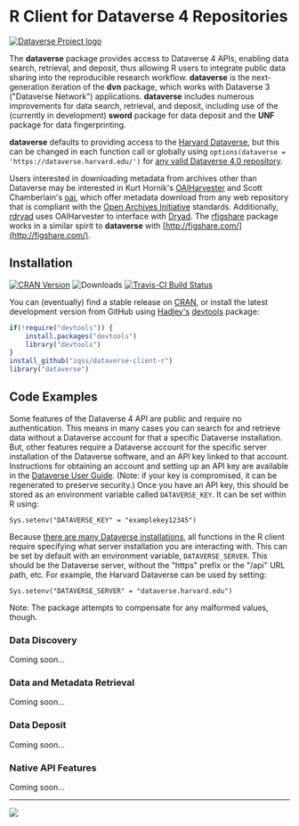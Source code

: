 # R Client for Dataverse 4 Repositories #

[![Dataverse Project logo](src/main/webapp/resources/images/dataverseproject_logo.jpg?raw=true "Dataverse Project")](http://dataverse.org)

The **dataverse** package provides access to Dataverse 4 APIs, enabling data search, retrieval, and deposit, thus allowing R users to integrate public data sharing into the reproducible research workflow. **dataverse** is the next-generation iteration of the **dvn** package, which works with Dataverse 3 ("Dataverse Network") applications. **dataverse** includes numerous improvements for data search, retrieval, and deposit, including use of the (currently in development) **sword** package for data deposit and the **UNF** package for data fingerprinting.

**dataverse** defaults to providing access to the [Harvard Dataverse](https://dataverse.harvard.edu/), but this can be changed in each function call or globally using `options(dataverse = 'https://dataverse.harvard.edu/')` for [any valid Dataverse 4.0 repository](http://dataverse.org/).

Users interested in downloading metadata from archives other than Dataverse may be interested in Kurt Hornik's [OAIHarvester](http://cran.r-project.org/web/packages/OAIHarvester/index.html) and Scott Chamberlain's [oai](https://cran.fhcrc.org/web/packages/oai/index.html), which offer metadata download from any web repository that is compliant with the [Open Archives Initiative](http://www.openarchives.org/) standards. Additionally, [rdryad](http://cran.fhcrc.org/web/packages/rdryad/index.html) uses OAIHarvester to interface with [Dryad](http://datadryad.org/). The [rfigshare](http://cran.r-project.org/web/packages/rfigshare/) package works in a similar spirit to **dataverse** with [http://figshare.com/](http://figshare.com/).

## Installation ##

[![CRAN Version](http://www.r-pkg.org/badges/version/dataverse)](http://cran.r-project.org/package=dataverse)
![Downloads](http://cranlogs.r-pkg.org/badges/dataverse)
[![Travis-CI Build Status](https://travis-ci.org/iqss/dataverse-client-r.png?branch=master)](https://travis-ci.org/iqss/dataverse-client-r)

You can (eventually) find a stable release on [CRAN](http://cran.r-project.org/web/packages/dataverse/index.html), or install the latest development version from GitHub using [Hadley's](http://had.co.nz/) [devtools](http://cran.r-project.org/web/packages/devtools/index.html) package:

```R
if(!require("devtools")) {
    install.packages("devtools")
    library("devtools")
}
install_github("iqss/dataverse-client-r")
library("dataverse")
```

## Code Examples ##

Some features of the Dataverse 4 API are public and require no authentication. This means in many cases you can search for and retrieve data without a Dataverse account for that a specific Dataverse installation. But, other features require a Dataverse account for the specific server installation of the Dataverse software, and an API key linked to that account. Instructions for obtaining an account and setting up an API key are available in the [Dataverse User Guide](http://guides.dataverse.org/en/latest/user/account.html). (Note: if your key is compromised, it can be regenerated to preserve security.) Once you have an API key, this should be stored as an environment variable called `DATAVERSE_KEY`. It can be set within R using: 

`Sys.setenv("DATAVERSE_KEY" = "examplekey12345")`

Because [there are many Dataverse installations](http://dataverse.org/), all functions in the R client require specifying what server installation you are interacting with. This can be set by default with an environment variable, `DATAVERSE_SERVER`. This should be the Dataverse server, without the "https" prefix or the "/api" URL path, etc. For example, the Harvard Dataverse can be used by setting: 

`Sys.setenv("DATAVERSE_SERVER" = "dataverse.harvard.edu")`

Note: The package attempts to compensate for any malformed values, though.

### Data Discovery ###

Coming soon...

### Data and Metadata Retrieval ###

Coming soon...

### Data Deposit ###

Coming soon...

### Native API Features ###

Coming soon...

---

[![](http://ropensci.org/public_images/github_footer.png)](http://ropensci.org)
